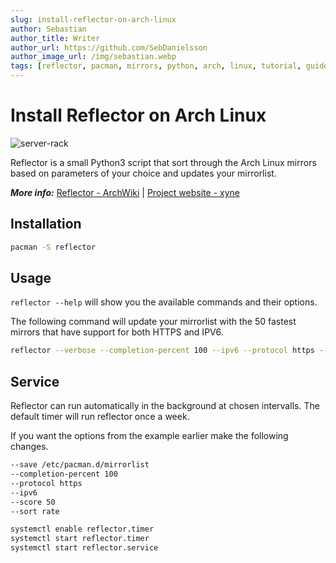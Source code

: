 ```yaml
---
slug: install-reflector-on-arch-linux
author: Sebastian
author_title: Writer
author_url: https://github.com/SebDanielsson
author_image_url: /img/sebastian.webp
tags: [reflector, pacman, mirrors, python, arch, linux, tutorial, guide]
---
```


# Install Reflector on Arch Linux

![server-rack](/img/server-rack.webp)

Reflector is a small Python3 script that sort through the Arch Linux mirrors based on parameters of your choice and updates your mirrorlist.

<!--truncate-->

***More info:*** [Reflector - ArchWiki](https://wiki.archlinux.org/index.php/Reflector) | [Project website - xyne](https://xyne.archlinux.ca/projects/reflector/)

## Installation
```bash
pacman -S reflector
```

## Usage
`reflector --help` will show you the available commands and their options.

The following command will update your mirrorlist with the 50 fastest mirrors that have support for both HTTPS and IPV6.
```bash
reflector --verbose --completion-percent 100 --ipv6 --protocol https --score 50 --sort rate --save /etc/pacman.d/mirrorlist
```

## Service
Reflector can run automatically in the background at chosen intervalls. The default timer will run reflector once a week.

If you want the options from the example earlier make the following changes.
```bash title="/etc/xdg/reflector/reflector.conf"
--save /etc/pacman.d/mirrorlist
--completion-percent 100
--protocol https
--ipv6
--score 50
--sort rate
```

```bash
systemctl enable reflector.timer
systemctl start reflector.timer
systemctl start reflector.service
```
